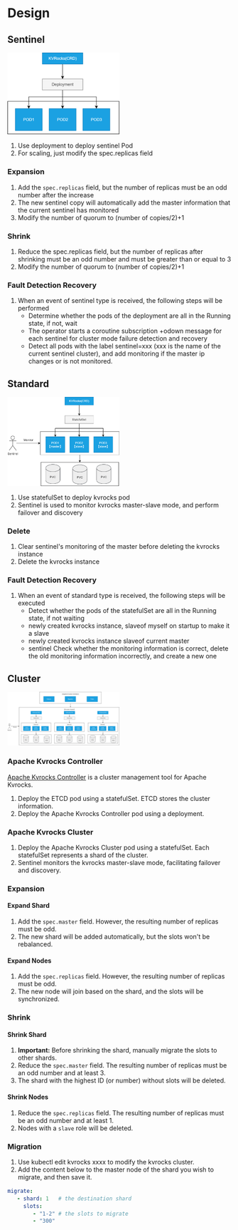 # Design

## Sentinel

<img alt="avatar" src="/docs/images/sentinel.png" width="50%"/>

1. Use deployment to deploy sentinel Pod
2. For scaling, just modify the spec.replicas field

### Expansion

1. Add the `spec.replicas` field, but the number of replicas must be an odd number after the increase
2. The new sentinel copy will automatically add the master information that the current sentinel has monitored
3. Modify the number of quorum to (number of copies/2)+1

### Shrink

1. Reduce the spec.replicas field, but the number of replicas after shrinking must be an odd number and must be greater
   than or equal to 3
2. Modify the number of quorum to (number of copies/2)+1

### Fault Detection Recovery

1. When an event of sentinel type is received, the following steps will be performed
    - Determine whether the pods of the deployment are all in the Running state, if not, wait
    - The operator starts a coroutine subscription +odown message for each sentinel for cluster mode failure detection
      and recovery
    - Detect all pods with the label sentinel=xxx (xxx is the name of the current sentinel cluster), and add monitoring
      if the master ip changes or is not monitored.

## Standard

<img src="/docs/images/standard.png" width="50%" />

1. Use statefulSet to deploy kvrocks pod
2. Sentinel is used to monitor kvrocks master-slave mode, and perform failover and discovery

### Delete

1. Clear sentinel's monitoring of the master before deleting the kvrocks instance
2. Delete the kvrocks instance

### Fault Detection Recovery

1. When an event of standard type is received, the following steps will be executed
    - Detect whether the pods of the statefulSet are all in the Running state, if not waiting
    - newly created kvrocks instance, slaveof myself on startup to make it a slave
    - newly created kvrocks instance slaveof current master
    - sentinel Check whether the monitoring information is correct, delete the old monitoring information incorrectly,
      and create a new one

## Cluster

<img src="/docs/images/cluster.png" width="50%">

### Apache Kvrocks Controller

[Apache Kvrocks Controller](https://github.com/apache/kvrocks-controller) is a cluster management tool for Apache
Kvrocks.

1. Deploy the ETCD pod using a statefulSet. ETCD stores the cluster information.
2. Deploy the Apache Kvrocks Controller pod using a deployment.

### Apache Kvrocks Cluster

1. Deploy the Apache Kvrocks Cluster pod using a statefulSet. Each statefulSet represents a shard of the cluster.
2. Sentinel monitors the kvrocks master-slave mode, facilitating failover and discovery.

### Expansion

#### Expand Shard
1. Add the `spec.master` field. However, the resulting number of replicas must be odd.
2. The new shard will be added automatically, but the slots won't be rebalanced.

#### Expand Nodes
1. Add the `spec.replicas` field. However, the resulting number of replicas must be odd.
2. The new node will join based on the shard, and the slots will be synchronized.

### Shrink

#### Shrink Shard
1. **Important:** Before shrinking the shard, manually migrate the slots to other shards.
2. Reduce the `spec.master` field. The resulting number of replicas must be an odd number and at least 3.
3. The shard with the highest ID (or number) without slots will be deleted.


#### Shrink Nodes
1. Reduce the `spec.replicas` field. The resulting number of replicas must be an odd number and at least 1.
2. Nodes with a `slave` role will be deleted.

### Migration
1. Use kubectl edit kvrocks xxxx to modify the kvrocks cluster.
2. Add the content below to the master node of the shard you wish to migrate, and then save it.
```yaml
migrate:
   - shard: 1   # the destination shard
     slots:
        - "1-2" # the slots to migrate
        - "300"
```
